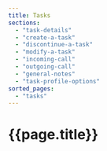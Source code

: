 ```yaml
---
title: Tasks
sections:
  - "task-details"
  - "create-a-task"
  - "discontinue-a-task"
  - "modify-a-task"
  - "incoming-call"
  - "outgoing-call"
  - "general-notes"
  - "task-profile-options"
sorted_pages:
  - "tasks"
---
```

# {{page.title}}
